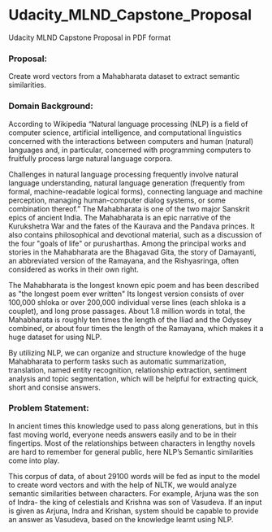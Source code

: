 # Udacity_MLND_Capstone_Proposal
Udacity MLND Capstone Proposal in PDF format

### Proposal: 
Create word vectors from a Mahabharata dataset to extract semantic similarities.

### Domain Background:
According to Wikipedia “Natural language processing (NLP) is a field of computer science, artificial intelligence, and computational linguistics concerned with the interactions between computers and human (natural) languages and, in particular, concerned with programming computers to fruitfully process large natural language corpora.

Challenges in natural language processing frequently involve natural language understanding, natural language generation (frequently from formal, machine-readable logical forms), connecting language and machine perception, managing human-computer dialog systems, or some combination thereof.” The Mahabharata is one of the two major Sanskrit epics of ancient India. The Mahabharata is an epic narrative of the Kurukshetra War and the fates of the Kaurava and the Pandava princes. It also contains philosophical and devotional material, such as a discussion of the four "goals of life" or purusharthas. Among the principal works and stories in the Mahabharata are the Bhagavad Gita, the story of Damayanti, an abbreviated version of the Ramayana, and the Rishyasringa, often considered as works in their own right. 

The Mahabharata is the longest known epic poem and has been described as "the longest poem ever written" Its longest version consists of over 100,000 shloka or over 200,000 individual verse lines (each shloka is a couplet), and long prose passages. About 1.8 million words in total, the Mahabharata is roughly ten times the length of the Iliad and the Odyssey combined, or about four times the length of the Ramayana, which makes it a huge dataset for using NLP.

By utilizing NLP, we can organize and structure knowledge of the huge Mahabharata to perform tasks such as automatic summarization, translation, named entity recognition, relationship extraction, sentiment analysis and topic segmentation, which will be helpful for extracting quick, short and consise answers.

### Problem Statement: 
In ancient times this knowledge used to pass along generations, but in this fast moving world, everyone needs answers easily and to be in their fingertips. Most of the relationships between characters in lengthy novels are hard to remember for general public, here NLP’s Semantic similarities come into play.

This corpus of data, of about 29100 words will be fed as input to the model to create word
vectors and with the help of NLTK, we would analyze semantic similarities between characters. For
example, Arjuna was the son of Indra- the king of celestials and Krishna was son of Vasudeva. If an
input is given as Arjuna, Indra and Krishan, system should be capable to provide an answer as
Vasudeva, based on the knowledge learnt using NLP.
